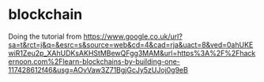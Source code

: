 # blockchain

Doing the tutorial from https://www.google.co.uk/url?sa=t&rct=j&q=&esrc=s&source=web&cd=4&cad=rja&uact=8&ved=0ahUKEwiR1Zeu2p_XAhUDKsAKHStMBewQFgg3MAM&url=https%3A%2F%2Fhackernoon.com%2Flearn-blockchains-by-building-one-117428612f46&usg=AOvVaw3Z71BgjGcJy5zUJoj0g9eB



